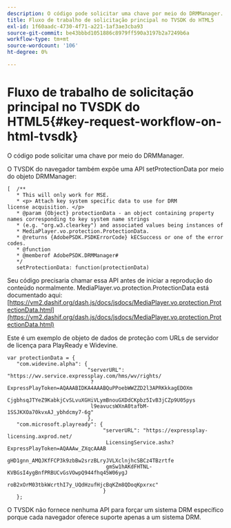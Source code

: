 ```yaml
---
description: O código pode solicitar uma chave por meio do DRMManager.
title: Fluxo de trabalho de solicitação principal no TVSDK do HTML5
exl-id: 1f60aadc-4730-4f71-a221-1af3ae3cba93
source-git-commit: be43bbbd1051886c8979ff590a3197b2a7249b6a
workflow-type: tm+mt
source-wordcount: '106'
ht-degree: 0%

---
```


# Fluxo de trabalho de solicitação principal no TVSDK do HTML5{#key-request-workflow-on-html-tvsdk}

O código pode solicitar uma chave por meio do DRMManager.

O TVSDK do navegador também expõe uma API setProtectionData por meio do objeto DRMManager:

```
[  /** 
   * This will only work for MSE. 
   * <p> Attach key system specific data to use for DRM 
license acquisition. </p> 
   * @param {Object} protectionData - an object containing property names corresponding to key system name strings 
   * (e.g. "org.w3.clearkey") and associated values being instances of 
   * MediaPlayer.vo.protection.ProtectionData. 
   * @returns {AdobePSDK.PSDKErrorCode} kECSuccess or one of the error codes. 
   * @function 
   * @memberof AdobePSDK.DRMManager# 
   */ 
   setProtectionData: function(protectionData) 
```

Seu código precisaria chamar essa API antes de iniciar a reprodução do conteúdo normalmente. MediaPlayer.vo.protection.ProtectionData está documentado aqui: [https://vm2.dashif.org/dash.js/docs/jsdocs/MediaPlayer.vo.protection.ProtectionData.html](https://vm2.dashif.org/dash.js/docs/jsdocs/MediaPlayer.vo.protection.ProtectionData.html)

Este é um exemplo de objeto de dados de proteção com URLs de servidor de licença para PlayReady e Widevine.

```
var protectionData = { 
   "com.widevine.alpha": { 
                          "serverURL": "https://wv.service.expressplay.com/hms/wv/rights/ 
                           ?ExpressPlayToken=AQAAABIDKA4AAABQuPPoebWWZZD2l3APRKkkagEDOXm 
                           CjgbhsqJTYeZ9KabkjCvSLvuXGHiVLymBnouGXDdCKpbz5IvB3jCZp9U05pys 
                           l9eavucsWXnA0tafbM-1SSJKXOa70kvxAJ_ybhdcmy7-6g" 
                          }, 
   "com.microsoft.playready": { 
                               "serverURL": "https://expressplay-licensing.axprod.net/ 
                                LicensingService.ashx?ExpressPlayToken=AQAAAw_ZXqcAAAB 
                                gHD1gnn_AMQJKfFCP3k9zbBw2srzBLryJVLXclnjhcSBCz4TBzrtfe 
                                gmSw1hAKdFHTNL-KVBGsI4ygBnfPRBUCvGsVOwpQ944fhq45W06ygJ 
                                roB2xOrM03tbkWcrthI7y_UQdHzufHjcBqKZm8QDoqKpxrxc" 
                               } 
   };
```

O TVSDK não fornece nenhuma API para forçar um sistema DRM específico porque cada navegador oferece suporte apenas a um sistema DRM.
